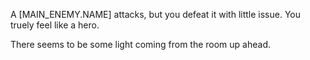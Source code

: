 A [MAIN_ENEMY.NAME] attacks, but you defeat it with little issue. You truely feel like a hero.

There seems to be some light coming from the room up ahead.